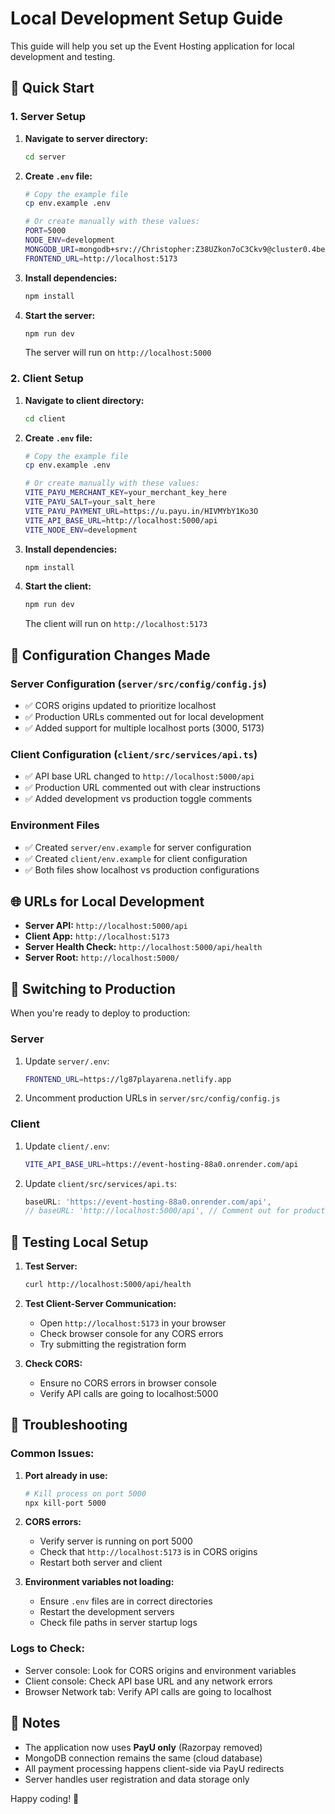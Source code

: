 # Local Development Setup Guide

This guide will help you set up the Event Hosting application for local development and testing.

## 🚀 Quick Start

### 1. Server Setup

1. **Navigate to server directory:**
   ```bash
   cd server
   ```

2. **Create `.env` file:**
   ```bash
   # Copy the example file
   cp env.example .env
   
   # Or create manually with these values:
   PORT=5000
   NODE_ENV=development
   MONGODB_URI=mongodb+srv://Christopher:Z38UZkon7oC3Ckv9@cluster0.4bebqgh.mongodb.net/Event-registration
   FRONTEND_URL=http://localhost:5173
   ```

3. **Install dependencies:**
   ```bash
   npm install
   ```

4. **Start the server:**
   ```bash
   npm run dev
   ```
   
   The server will run on `http://localhost:5000`

### 2. Client Setup

1. **Navigate to client directory:**
   ```bash
   cd client
   ```

2. **Create `.env` file:**
   ```bash
   # Copy the example file
   cp env.example .env
   
   # Or create manually with these values:
   VITE_PAYU_MERCHANT_KEY=your_merchant_key_here
   VITE_PAYU_SALT=your_salt_here
   VITE_PAYU_PAYMENT_URL=https://u.payu.in/HIVMYbY1Ko3O
   VITE_API_BASE_URL=http://localhost:5000/api
   VITE_NODE_ENV=development
   ```

3. **Install dependencies:**
   ```bash
   npm install
   ```

4. **Start the client:**
   ```bash
   npm run dev
   ```
   
   The client will run on `http://localhost:5173`

## 🔧 Configuration Changes Made

### Server Configuration (`server/src/config/config.js`)
- ✅ CORS origins updated to prioritize localhost
- ✅ Production URLs commented out for local development
- ✅ Added support for multiple localhost ports (3000, 5173)

### Client Configuration (`client/src/services/api.ts`)
- ✅ API base URL changed to `http://localhost:5000/api`
- ✅ Production URL commented out with clear instructions
- ✅ Added development vs production toggle comments

### Environment Files
- ✅ Created `server/env.example` for server configuration
- ✅ Created `client/env.example` for client configuration
- ✅ Both files show localhost vs production configurations

## 🌐 URLs for Local Development

- **Server API:** `http://localhost:5000/api`
- **Client App:** `http://localhost:5173`
- **Server Health Check:** `http://localhost:5000/api/health`
- **Server Root:** `http://localhost:5000/`

## 🔄 Switching to Production

When you're ready to deploy to production:

### Server
1. Update `server/.env`:
   ```bash
   FRONTEND_URL=https://lg87playarena.netlify.app
   ```

2. Uncomment production URLs in `server/src/config/config.js`

### Client
1. Update `client/.env`:
   ```bash
   VITE_API_BASE_URL=https://event-hosting-88a0.onrender.com/api
   ```

2. Update `client/src/services/api.ts`:
   ```typescript
   baseURL: 'https://event-hosting-88a0.onrender.com/api',
   // baseURL: 'http://localhost:5000/api', // Comment out for production
   ```

## 🧪 Testing Local Setup

1. **Test Server:**
   ```bash
   curl http://localhost:5000/api/health
   ```

2. **Test Client-Server Communication:**
   - Open `http://localhost:5173` in your browser
   - Check browser console for any CORS errors
   - Try submitting the registration form

3. **Check CORS:**
   - Ensure no CORS errors in browser console
   - Verify API calls are going to localhost:5000

## 🚨 Troubleshooting

### Common Issues:

1. **Port already in use:**
   ```bash
   # Kill process on port 5000
   npx kill-port 5000
   ```

2. **CORS errors:**
   - Verify server is running on port 5000
   - Check that `http://localhost:5173` is in CORS origins
   - Restart both server and client

3. **Environment variables not loading:**
   - Ensure `.env` files are in correct directories
   - Restart the development servers
   - Check file paths in server startup logs

### Logs to Check:
- Server console: Look for CORS origins and environment variables
- Client console: Check API base URL and any network errors
- Browser Network tab: Verify API calls are going to localhost

## 📝 Notes

- The application now uses **PayU only** (Razorpay removed)
- MongoDB connection remains the same (cloud database)
- All payment processing happens client-side via PayU redirects
- Server handles user registration and data storage only

Happy coding! 🎉
